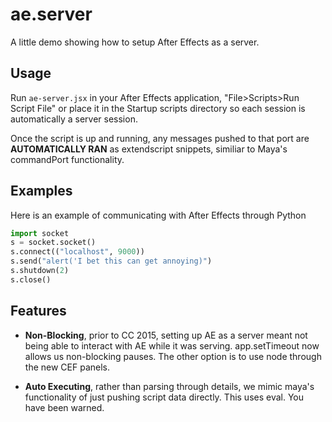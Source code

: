 # ae.server
A little demo showing how to setup After Effects as a server.

## Usage
Run `ae-server.jsx` in your After Effects application, "File>Scripts>Run Script File" or place it in the Startup scripts directory so each session is automatically a server session.

Once the script is up and running, any messages pushed to that port are **AUTOMATICALLY RAN** as extendscript snippets, similiar to Maya's commandPort functionality.

## Examples
Here is an example of communicating with After Effects through Python
```python
import socket 
s = socket.socket() 
s.connect(("localhost", 9000)) 
s.send("alert('I bet this can get annoying)") 
s.shutdown(2) 
s.close()
```

## Features
* **Non-Blocking**, prior to CC 2015, setting up AE as a server meant not being able to interact with AE while it was serving. app.setTimeout now allows us non-blocking pauses. The other option is to use node through the new CEF panels.

* **Auto Executing**, rather than parsing through details, we mimic maya's functionality of just pushing script data directly. This uses eval. You have been warned.
